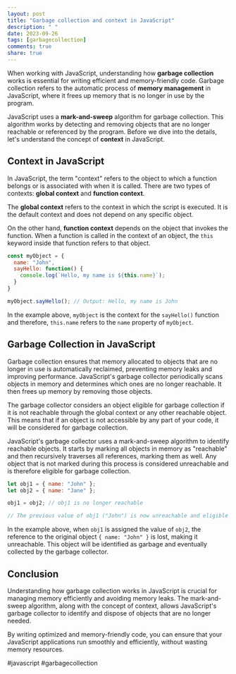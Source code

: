 ```yaml
---
layout: post
title: "Garbage collection and context in JavaScript"
description: " "
date: 2023-09-26
tags: [garbagecollection]
comments: true
share: true
---
```


When working with JavaScript, understanding how **garbage collection** works is essential for writing efficient and memory-friendly code. Garbage collection refers to the automatic process of **memory management** in JavaScript, where it frees up memory that is no longer in use by the program. 

JavaScript uses a **mark-and-sweep** algorithm for garbage collection. This algorithm works by detecting and removing objects that are no longer reachable or referenced by the program. Before we dive into the details, let's understand the concept of **context** in JavaScript.

## Context in JavaScript

In JavaScript, the term "context" refers to the object to which a function belongs or is associated with when it is called. There are two types of contexts: **global context** and **function context**.

The **global context** refers to the context in which the script is executed. It is the default context and does not depend on any specific object.

On the other hand, **function context** depends on the object that invokes the function. When a function is called in the context of an object, the `this` keyword inside that function refers to that object.

```javascript
const myObject = {
  name: "John",
  sayHello: function() {
    console.log(`Hello, my name is ${this.name}`);
  }
}

myObject.sayHello(); // Output: Hello, my name is John
```

In the example above, `myObject` is the context for the `sayHello()` function and therefore, `this.name` refers to the `name` property of `myObject`.

## Garbage Collection in JavaScript

Garbage collection ensures that memory allocated to objects that are no longer in use is automatically reclaimed, preventing memory leaks and improving performance. JavaScript's garbage collector periodically scans objects in memory and determines which ones are no longer reachable. It then frees up memory by removing those objects.

The garbage collector considers an object eligible for garbage collection if it is not reachable through the global context or any other reachable object. This means that if an object is not accessible by any part of your code, it will be considered for garbage collection.

JavaScript's garbage collector uses a mark-and-sweep algorithm to identify reachable objects. It starts by marking all objects in memory as "reachable" and then recursively traverses all references, marking them as well. Any object that is not marked during this process is considered unreachable and is therefore eligible for garbage collection.

```javascript
let obj1 = { name: "John" };
let obj2 = { name: "Jane" };

obj1 = obj2; // obj1 is no longer reachable

// The previous value of obj1 ("John") is now unreachable and eligible for garbage collection
```

In the example above, when `obj1` is assigned the value of `obj2`, the reference to the original object `{ name: "John" }` is lost, making it unreachable. This object will be identified as garbage and eventually collected by the garbage collector.

## Conclusion

Understanding how garbage collection works in JavaScript is crucial for managing memory efficiently and avoiding memory leaks. The mark-and-sweep algorithm, along with the concept of context, allows JavaScript's garbage collector to identify and dispose of objects that are no longer needed.

By writing optimized and memory-friendly code, you can ensure that your JavaScript applications run smoothly and efficiently, without wasting memory resources.

#javascript #garbagecollection